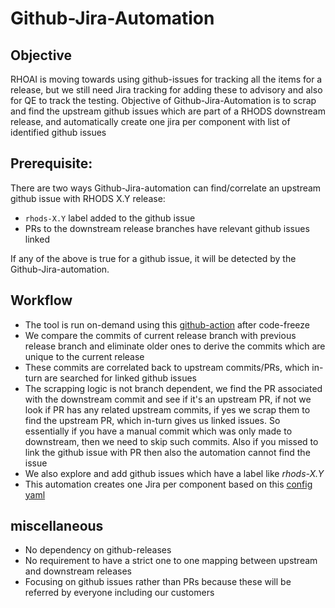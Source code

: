 Github-Jira-Automation
====================
Objective
---------
RHOAI is moving towards using github-issues for tracking all the items for a release, but we still need Jira tracking for adding these to advisory and also for QE to track the testing.
Objective of Github-Jira-Automation is to scrap and find the upstream github issues which are part of a RHODS downstream release, and automatically create one jira per component with list of identified github issues

Prerequisite:
------------
There are two ways Github-Jira-automation can find/correlate an upstream github issue with RHODS X.Y release:
* `rhods-X.Y` label added to the github issue
* PRs to the downstream release branches have relevant github issues linked

If any of the above is true for a github issue, it will be detected by the Github-Jira-automation.


Workflow
----------
* The tool is run on-demand using this [github-action](https://github.com/dchourasia/Github-JIRA-Automation/actions/workflows/githb-jira-automation.yaml) after code-freeze
* We compare the commits of current release branch with previous release branch and eliminate older ones to derive the commits which are unique to the current release
* These commits are correlated back to upstream commits/PRs, which in-turn are searched for linked github issues
* The scrapping logic is not branch dependent, we find the PR associated with the downstream commit and see if it's an upstream PR, if not we look if PR has any related upstream commits, if yes we scrap them to find the upstream PR, which in-turn gives us linked issues. So essentially if you have a manual commit which was only made to downstream, then we need to skip such commits. Also if you missed to link the github issue with PR then also the automation cannot find the issue
* We also explore and add github issues which have a label like *rhods-X.Y* 
* This automation creates one Jira per component based on this [config yaml](https://github.com/dchourasia/Github-JIRA-Automation/blob/main/config/components.json) 

miscellaneous
----------
* No dependency on github-releases
* No requirement to have a strict one to one mapping between upstream and downstream releases
* Focusing on github issues rather than PRs because these will be referred by everyone including our customers

